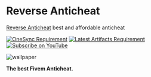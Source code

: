 # Reverse Anticheat

[Reverse Anticheat](https://portal.reverse-ac.xyz/)  best and affordable anticheat


[![OneSync Requirement](https://img.shields.io/badge/OneSync-Required-blue?style=for-the-badge&logo=fivem&logoColor=white)](https://docs.fivem.net/docs/scripting-reference/onesync/)
[![Latest Artifacts Requirement](https://img.shields.io/badge/Latest%20Artifacts-Required-blue?style=for-the-badge&logo=fivem&logoColor=white)](https://runtime.fivem.net/artifacts/fivem/build_server_windows/master/6683-9729577be50de537692c3a19e86365a5e0f99a54/server.7z)
[![Subscribe on YouTube](https://img.shields.io/badge/Subscribe-FF0000?style=flat&logo=youtube&logoColor=white)](https://www.youtube.com/@reverseac)

![wallpaper](https://ucarecdn.com/9c0468f3-3f3c-4da7-96b5-a4a72bdc033e/b5ec579590704a809062ebcd82380ced.jpg)

**The best Fivem Anticheat.**


